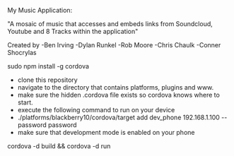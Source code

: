 
My Music Application:

"A mosaic of music that accesses and embeds links from Soundcloud, Youtube and 8 Tracks within the application"

Created by 
  -Ben Irving
  -Dylan Runkel
  -Rob Moore
  -Chris Chaulk
  -Conner Shocrylas

sudo npm install -g cordova

- clone this repository
- navigate to the directory that contains platforms, plugins and www.
- make sure the hidden .cordova file exists so cordova knows where to start.
- execute the following command to run on your device
- ./platforms/blackberry10/cordova/target add dev_phone 192.168.1.100 --password password
- make sure that development mode is enabled on your phone

cordova -d build && cordova -d run  
